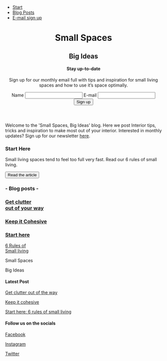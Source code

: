 <!DOCTYPE html>
<html>
	<head>
		<meta charset="utf-8" />
		<title>Small Spaces, Big Ideas</title>
		<meta name="Welcome to the Small Spaces, Big Ideas blog. Here we post Interior tips, tricks and inspiration to make most out of your interior." content="Small living spaces tend to feel too full very fast. Read our 7 rules of small living." />
		<link rel="stylesheet" type="text/css" href="css/blog_css.css">
		<script src="https://kit.fontawesome.com/96d1c546e7.js" crossorigin="anonymous"></script>
	</head>
	<body>
		<div class="nav_bar">
			<ul>
				<li><a href="#highlight_post">Start</a></li>
				<li><a href="#blog_posts">Blog Posts</a></li>
				<li><a href="#hero">E-mail sign up</a></li>
			</ul>
		</div>
		<header class="front_page_hero" id="hero">
				<div class="hero_text">
					<h1>Small Spaces</h1>
					<h2>Big Ideas</h2>
				</div>
				<form>
					<h4>Stay up-to-date</h4>
					<p class="white">Sign up for our monthly email full with tips and inspiration for small living spaces and how to use it’s space optimally.</p>
					<label class="white" for="fname">Name</label>
				    <input type="text" id="name" name="name">
				    <label class="white" for="lname">E-mail</label>
				    <input type="email" id="email" name="email">
				    <input class="button" type="submit" value="Sign up">
				</form>
		</header>
		<section class="explenation">
				<div class="explenation_div">
					<div class="line">
					</div>
					<p class="white"> Welcome to the <span>'Small Spaces, Big Ideas'</span> blog. Here we post Interior tips, tricks and inspiration to make most out of your interior. Interested in monthly updates? Sign up for our newsletter <a href="#hero">here</a>.
					</p>
				</div>
		</section>
		<section class="highlight_post" id="highlight_post">
			<div class="post_image">
			</div>
			<div class="post_text">
				<div class="textbox">
					<h3>Start Here</h3>
					<p class="highlight_text">Small living spaces tend to feel too full very fast. Read our 6 rules of small living.</p>
					<a href="post1.html"><button>Read the article</button></a>
				</div>
			</div>
		</section>
		<section class="blog_posts" id="blog_posts">
			<div class="blog_header">
				<h3>- Blog posts -</h3>
			</div>
			<div class="blog_articles">
				<a href="post3.html"><div class="card style1">
					<div class="blog_image">
					</div>
					<div class="card_header">
						<h3>Get clutter <br>out of your way</h3>
					</div>
				</div></a>
				<a href="post2.html"><div class="card style2">
					<div class="card_header">
						<h3>Keep it Cohesive</h3>
					</div>
					<div class="border">
					</div>
				</div></a>
				<a href="post1.html"><div class="card style3">
					<div class="blog_image">
					</div>
					<div class="card_header">
						<h3>Start here</h3>
					</div>
					<p class="highlight_text">6 Rules of <br>Small living</p>
				</div></a>
			</div>
		</section>
		<footer>
			<div class="grid_footer">
				<div class="grid_footer_item item1 white">
					<div class="avatar">
					</div>
					<div>
						<p>Small Spaces</p>
						<p>Big Ideas</p>
					</div>
				</div>
				<div class="grid_footer_item item2 white">
					<h4>Latest Post</h4>
					<a href="post3.html"><p>Get clutter out of the way</p></a>
					<a href="post2.html"><p>Keep it cohesive</p></a>
					<a href="post1.html"><p>Start here: 6 rules of small living</p></a>
				</div>
				<div class="grid_footer_item item3 white">
					<h4>Follow us on the socials</h4>
					<i class="fab fa-facebook-square"></i><a href=""><p>Facebook<br></p></a>
					<i class="fab fa-instagram-square"></i><a href=""><p>Instagram<br></p></a>
					<i class="fab fa-twitter-square"></i><a href=""><p>Twitter<br></p></a>
				</div>
			</div>
		</footer>
	</body>
</html>
